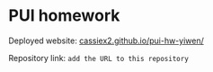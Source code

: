# PUI homework

Deployed website: [cassiex2.github.io/pui-hw-yiwen/](cassiex2.github.io/pui-hw-yiwen/)

Repository link: `add the URL to this repository`
